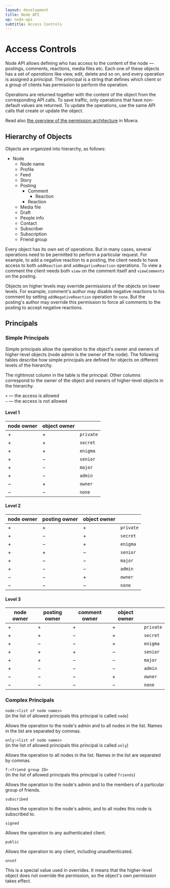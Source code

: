 ```yaml
---
layout: development
title: Node API
up: node-api
subtitle: Access Controls
---
```


# Access Controls

Node API allows defining who has access to the content of the node — postings,
comments, reactions, media files etc. Each one of these objects has a set of
_operations_ like view, edit, delete and so on, and every operation is assigned
a _principal_. The principal is a string that defines which client or a group of
clients has permission to perform the operation.

Operations are returned together with the content of the object from
the corresponding API calls. To save traffic, only operations that have
non-default values are returned. To update the operations, use the same API calls
that create or update the object.

Read also [the overview of the permission architecture](/overview/permissions.html)
in Moera.

## Hierarchy of Objects

Objects are organized into hierarchy, as follows:

* Node
  * Node name
  * Profile
  * Feed
  * Story
  * Posting
    * Comment
      * Reaction
    * Reaction
  * Media file
  * Draft
  * People info
  * Contact
  * Subscriber
  * Subscription
  * Friend group

Every object has its own set of operations. But in many cases, several
operations need to be permitted to perform a particular request. For example, to
add a negative reaction to a posting, the client needs to have access to both
`addReaction` and `addNegativeReaction` operations. To view a comment the client
needs both `view` on the comment itself and `viewComments` on the posting.

Objects on higher levels may override permissions of the objects on lower levels.
For example, comment's author may disable negative reactions to his comment by
setting `addNegativeReaction` operation to `none`. But the posting's author may
override this permission to force all comments to the posting to accept negative
reactions.

## Principals

### Simple Principals

Simple principals allow the operation to the object's owner and owners of
higher-level objects (node admin is the owner of the node). The following tables
describe how simple principals are defined for objects on different levels of the
hierarchy.

The rightmost column in the table is the principal. Other columns correspond to
the owner of the object and owners of higher-level objects in the hierarchy.

`+` — the access is allowed\
`−` — the access is not allowed 

#### Level 1

<table class="table">
  <thead>
    <tr>
      <th>node owner</th>
      <th>object owner</th>
      <th>&nbsp;</th>
    </tr>
  </thead>
  <tbody class="table-group-divider">
    <tr>
      <td>+</td>
      <td>+</td>
      <td><code>private</code></td>
    </tr>
    <tr>
      <td>+</td>
      <td>+</td>
      <td><code>secret</code></td>
    </tr>
    <tr>
      <td>+</td>
      <td>+</td>
      <td><code>enigma</code></td>
    </tr>
    <tr>
      <td>+</td>
      <td>−</td>
      <td><code>senior</code></td>
    </tr>
    <tr>
      <td>+</td>
      <td>−</td>
      <td><code>major</code></td>
    </tr>
    <tr>
      <td>+</td>
      <td>−</td>
      <td><code>admin</code></td>
    </tr>
    <tr>
      <td>−</td>
      <td>+</td>
      <td><code>owner</code></td>
    </tr>
    <tr>
      <td>−</td>
      <td>−</td>
      <td><code>none</code></td>
    </tr>
  </tbody>
</table>

#### Level 2

<table class="table">
  <thead>
    <tr>
      <th>node owner</th>
      <th>posting owner</th>
      <th>object owner</th>
      <th>&nbsp;</th>
    </tr>
  </thead>
  <tbody class="table-group-divider">
    <tr>
      <td>+</td>
      <td>+</td>
      <td>+</td>
      <td><code>private</code></td>
    </tr>
    <tr>
      <td>+</td>
      <td>−</td>
      <td>+</td>
      <td><code>secret</code></td>
    </tr>
    <tr>
      <td>+</td>
      <td>−</td>
      <td>+</td>
      <td><code>enigma</code></td>
    </tr>
    <tr>
      <td>+</td>
      <td>+</td>
      <td>−</td>
      <td><code>senior</code></td>
    </tr>
    <tr>
      <td>+</td>
      <td>−</td>
      <td>−</td>
      <td><code>major</code></td>
    </tr>
    <tr>
      <td>+</td>
      <td>−</td>
      <td>−</td>
      <td><code>admin</code></td>
    </tr>
    <tr>
      <td>−</td>
      <td>−</td>
      <td>+</td>
      <td><code>owner</code></td>
    </tr>
    <tr>
      <td>−</td>
      <td>−</td>
      <td>−</td>
      <td><code>none</code></td>
    </tr>
  </tbody>
</table>

#### Level 3

<table class="table">
  <thead>
    <tr>
      <th>node owner</th>
      <th>posting owner</th>
      <th>comment owner</th>
      <th>object owner</th>
      <th>&nbsp;</th>
    </tr>
  </thead>
  <tbody class="table-group-divider">
    <tr>
      <td>+</td>
      <td>+</td>
      <td>+</td>
      <td>+</td>
      <td><code>private</code></td>
    </tr>
    <tr>
      <td>+</td>
      <td>+</td>
      <td>−</td>
      <td>+</td>
      <td><code>secret</code></td>
    </tr>
    <tr>
      <td>+</td>
      <td>−</td>
      <td>−</td>
      <td>+</td>
      <td><code>enigma</code></td>
    </tr>
    <tr>
      <td>+</td>
      <td>+</td>
      <td>+</td>
      <td>−</td>
      <td><code>senior</code></td>
    </tr>
    <tr>
      <td>+</td>
      <td>+</td>
      <td>−</td>
      <td>−</td>
      <td><code>major</code></td>
    </tr>
    <tr>
      <td>+</td>
      <td>−</td>
      <td>−</td>
      <td>−</td>
      <td><code>admin</code></td>
    </tr>
    <tr>
      <td>−</td>
      <td>−</td>
      <td>−</td>
      <td>+</td>
      <td><code>owner</code></td>
    </tr>
    <tr>
      <td>−</td>
      <td>−</td>
      <td>−</td>
      <td>−</td>
      <td><code>none</code></td>
    </tr>
  </tbody>
</table>

### Complex Principals

`node:<list of node names>`\
(in the list of allowed principals this principal is called `node`)

Allows the operation to the node's admin and to all nodes in the list. Names in
the list are separated by commas.

`only:<list of node names>`\
(in the list of allowed principals this principal is called `only`)

Allows the operation to all nodes in the list. Names in the list are separated by
commas.

`f:<friend group ID>`\
(in the list of allowed principals this principal is called `friends`)

Allows the operation to the node's admin and to the members of a particular group
of friends.

`subscribed`

Allows the operation to the node's admin, and to all nodes this node is subscribed
to.

`signed`

Allows the operation to any authenticated client.

`public`

Allows the operation to any client, including unauthenticated.

`unset`

This is a special value used in overrides. It means that the higher-level object
does not override the permission, so the object's own permission takes effect. 